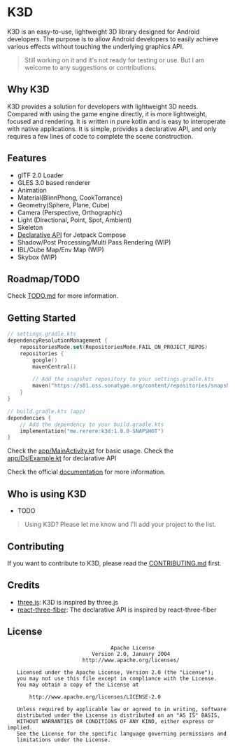 # K3D

K3D is an easy-to-use, lightweight 3D library designed for Android developers. The purpose is to
allow
Android developers to easily achieve various effects without touching the underlying graphics API.

> Still working on it and it's not ready for testing or use. But I am welcome to any suggestions or
> contributions.

## Why K3D

K3D provides a solution for developers with lightweight 3D needs. Compared with using the game
engine directly, it is more lightweight, focused and rendering. It is written in pure kotlin and is
easy to interoperate with native applications. It is simple, provides a declarative API, and only
requires a few lines of code to complete the scene construction.

## Features

- glTF 2.0 Loader
- GLES 3.0 based renderer
- Animation
- Material(BlinnPhong, CookTorrance)
- Geometry(Sphere, Plane, Cube)
- Camera (Perspective, Orthographic)
- Light (Directional, Point, Spot, Ambient)
- Skeleton
- [Declarative API](app/src/main/java/me/rerere/k3d/DslExample.kt) for Jetpack Compose
- Shadow/Post Processing/Multi Pass Rendering (WIP)
- IBL/Cube Map/Env Map (WIP)
- Skybox (WIP)

## Roadmap/TODO

Check [TODO.md](todo.md) for more information.

## Getting Started

```kotlin
// settings.gradle.kts
dependencyResolutionManagement {
    repositoriesMode.set(RepositoriesMode.FAIL_ON_PROJECT_REPOS)
    repositories {
        google()
        mavenCentral()

        // Add the snapshot repository to your settings.gradle.kts
        maven("https://s01.oss.sonatype.org/content/repositories/snapshots")
    }
}
```

```kotlin
// build.gradle.kts (app)
dependencies {
    // Add the dependency to your build.gradle.kts
    implementation("me.rerere:k3d:1.0.0-SNAPSHOT")
}
```

Check the [app/MainActivity.kt](app/src/main/java/me/rerere/k3d/MainActivity.kt) for basic usage.
Check the [app/DslExample.kt](app/src/main/java/me/rerere/k3d/DslExample.kt) for declarative API

Check the official [documentation](https://k3d.rerere.me) for more information.

## Who is using K3D

- TODO

> Using K3D? Please let me know and I'll add your project to the list.

## Contributing

If you want to contribute to K3D, please read the [CONTRIBUTING.md](docs/contribution.md) first.

## Credits

- [three.js](https://threejs.org/): K3D is inspired by three.js
- [react-three-fiber](https://github.com/pmndrs/react-three-fiber): The declarative API is inspired
  by react-three-fiber

## License

```
                                 Apache License
                           Version 2.0, January 2004
                        http://www.apache.org/licenses/

   Licensed under the Apache License, Version 2.0 (the "License");
   you may not use this file except in compliance with the License.
   You may obtain a copy of the License at

       http://www.apache.org/licenses/LICENSE-2.0

   Unless required by applicable law or agreed to in writing, software
   distributed under the License is distributed on an "AS IS" BASIS,
   WITHOUT WARRANTIES OR CONDITIONS OF ANY KIND, either express or implied.
   See the License for the specific language governing permissions and
   limitations under the License.

```